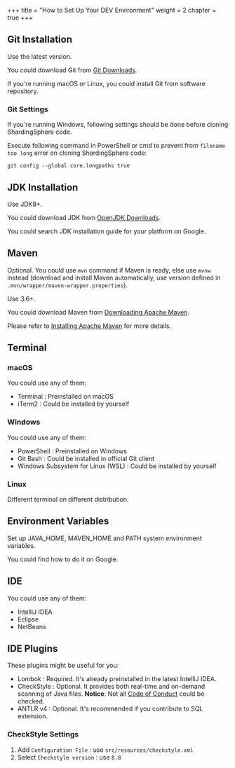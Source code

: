 +++
title = "How to Set Up Your DEV Environment"
weight = 2
chapter = true
+++

## Git Installation

Use the latest version.

You could download Git from [Git Downloads]( https://git-scm.com/downloads ).

If you're running macOS or Linux, you could install Git from software repository.

### Git Settings

If you're running Windows, following settings should be done before cloning ShardingSphere code.

Execute following command in PowerShell or cmd to prevent from `filename too long` error on cloning ShardingSphere code:
```shell
git config --global core.longpaths true
```

## JDK Installation

Use JDK8+.

You could download JDK from [OpenJDK Downloads]( https://adoptium.net/temurin/releases ).

You could search JDK installation guide for your platform on Google.

## Maven

Optional. You could use `mvn` command if Maven is ready, else use `mvnw` instead (download and install Maven automatically, use version defined in `.mvn/wrapper/maven-wrapper.properties`).

Use 3.6+.

You could download Maven from [Downloading Apache Maven]( https://maven.apache.org/download.html ).

Please refer to [Installing Apache Maven]( https://maven.apache.org/install.html ) for more details.

## Terminal

### macOS

You could use any of them:
- Terminal : Preinstalled on macOS
- iTerm2 : Could be installed by yourself

### Windows

You could use any of them:
- PowerShell : Preinstalled on Windows
- Git Bash : Could be installed in official Git client
- Windows Subsystem for Linux (WSL) : Could be installed by yourself

### Linux

Different terminal on different distribution.

## Environment Variables

Set up JAVA_HOME, MAVEN_HOME and PATH system environment variables.

You could find how to do it on Google.

## IDE

You could use any of them:
- IntelliJ IDEA
- Eclipse
- NetBeans

## IDE Plugins

These plugins might be useful for you:
- Lombok : Required. It's already preinstalled in the latest IntelliJ IDEA.
- CheckStyle : Optional. It provides both real-time and on-demand scanning of Java files. **Notice**: Not all [Code of Conduct](/en/involved/conduct/code/) could be checked.
- ANTLR v4 : Optional. It's recommended if you contribute to SQL extension.

### CheckStyle Settings

1. Add `Configuration File` : use `src/resources/checkstyle.xml`
2. Select `Checkstyle version` : use `8.8`
